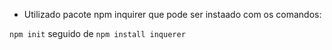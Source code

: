 - Utilizado pacote npm inquirer que pode ser instaado com os comandos:

`npm init` seguido de `npm install inquerer`
